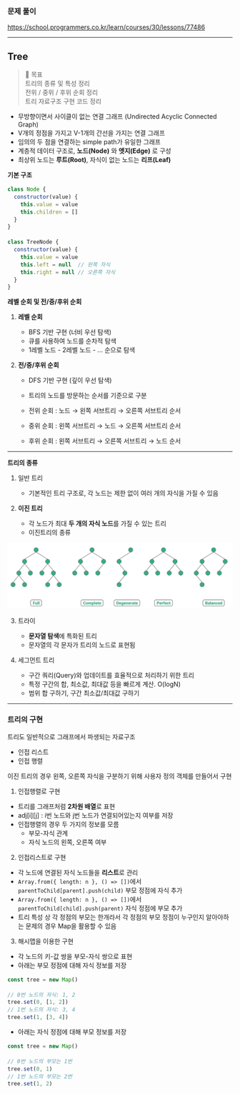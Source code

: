 ### 문제 풀이

https://school.programmers.co.kr/learn/courses/30/lessons/77486

---

## Tree

> 📌 목표   
> 트리의 종류 및 특성 정리   
> 전위 / 중위 / 후위 순회 정리   
> 트리 자료구조 구현 코드 정리

- 무방향이면서 사이클이 없는 연결 그래프 (Undirected Acyclic Connected Graph)
- V개의 정점을 가지고 V-1개의 간선을 가지는 연결 그래프
- 임의의 두 점을 연결하는 simple path가 유일한 그래프
- 계층적 데이터 구조로, **노드(Node)** 와 **엣지(Edge)** 로 구성
- 최상위 노드는 **루트(Root)**, 자식이 없는 노드는 **리프(Leaf)**

**기본 구조**

```jsx
class Node {
  constructor(value) {
    this.value = value
    this.children = []
  }
}

class TreeNode {
  constructor(value) {
    this.value = value
    this.left = null  // 왼쪽 자식
    this.right = null // 오른쪽 자식
  }
}
```

**레벨 순회 및 전/중/후위 순회**

1. **레벨 순회**
    
    - BFS 기반 구현 (너비 우선 탐색)
    - 큐를 사용하여 노드를 순차적 탐색
    - 1레벨 노드 - 2레벨 노드 - ... 순으로 탐색

2. **전/중/후위 순회**

    - DFS 기반 구현 (깊이 우선 탐색)
    - 트리의 노드를 방문하는 순서를 기준으로 구분

    - 전위 순회 : 노드 → 왼쪽 서브트리 → 오른쪽 서브트리 순서
    - 중위 순회 : 왼쪽 서브트리 → 노드 → 오른쪽 서브트리 순서
    - 후위 순회 : 왼쪽 서브트리 → 오른쪽 서브트리 → 노드 순서


---


**트리의 종류**

1. 일반 트리
    - 기본적인 트리 구조로, 각 노드는 제한 없이 여러 개의 자식을 가질 수 있음

2. **이진 트리**
    - 각 노드가 최대 **두 개의 자식 노드**를 가질 수 있는 트리
    - 이진트리의 종류

![이진트리](../99.image/Binary.png)

3. 트라이
    - **문자열 탐색**에 특화된 트리
    - 문자열의 각 문자가 트리의 노드로 표현됨

4. 세그먼트 트리
    - 구간 쿼리(Query)와 업데이트를 효율적으로 처리하기 위한 트리
    - 특정 구간의 합, 최소값, 최대값 등을 빠르게 계산. O(logN)
    - 범위 합 구하기, 구간 최소값/최대값 구하기


---

### 트리의 구현

트리도 일반적으로 그래프에서 파생되는 자료구조

- 인접 리스트
- 인접 행렬

이진 트리의 경우 왼쪽, 오른쪽 자식을 구분하기 위해 사용자 정의 객체를 만들어서 구현

1. 인접행렬로 구현

- 트리를 그래프처럼 **2차원 배열**로 표현
- adj[i][j] : i번 노드와 j번 노드가 연결되어있는지 여부를 저장
- 인접행렬의 경우 두 가지의 정보를 모름
    - 부모-자식 관계
    - 자식 노드의 왼쪽, 오른쪽 여부

2. 인접리스트로 구현

- 각 노드에 연결된 자식 노드들을 **리스트**로 관리
- `Array.from({ length: n }, () => [])`에서 `parentToChild[parent].push(child)` 부모 정점에 자식 추가
- `Array.from({ length: n }, () => [])`에서 `parentToChild[child].push(parent)` 자식 정점에 부모 추가
- 트리 특성 상 각 정점의 부모는 한개라서 각 정점의 부모 정점이 누구인지 알아야하는 문제의 경우 Map을 활용할 수 있음

3. 해시맵을 이용한 구현

- 각 노드의 키-값 쌍을 부모-자식 쌍으로 표현
- 아래는 부모 정점에 대해 자식 정보를 저장

```jsx
const tree = new Map()

// 0번 노드의 자식: 1, 2
tree.set(0, [1, 2])
// 1번 노드의 자식: 3, 4
tree.set(1, [3, 4])
```

- 아래는 자식 정점에 대해 부모 정보를 저장

```jsx
const tree = new Map()

// 0번 노드의 부모는 1번
tree.set(0, 1)
// 1번 노드의 부모는 2번
tree.set(1, 2)
```